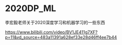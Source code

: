 # 2020DP_ML
李宏毅老师关于2020深度学习和机器学习的一些东西

https://www.bilibili.com/video/BV1JE411g7XF?p=11&vd_source=483a11391a628ef33e28d46ff4ee7b44
